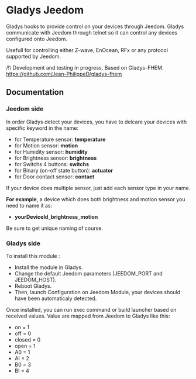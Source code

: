 # Gladys Jeedom

Gladys hooks to provide control on your devices through Jeedom.
Gladys communicate with Jeedom through telnet so it can control any devices configured onto Jeedom.

Usefull for controlling either Z-wave, EnOcean, RFx or any protocol supported by Jeedom. 

/!\ Development and testing in progress.
Based on Gladys-FHEM. https://github.com/Jean-PhilippeD/gladys-fhem

## Documentation

### Jeedom side

In order Gladys detect your devices, you have to delcare your devices with specific keyword in the name:
- for Temperature sensor: **temperature**
- for Motion sensor: **motion**
- for Humidity sensor: **humidity**
- for Brightness sensor: **brightness**
- for Switchs 4 buttons: **switchs**
- for Binary (on-off state button): **actuator**
- for Door contact sensor: **contact**

If your device does multiple sensor, just add each sensor type in your name.

__For example__, a device which does both brightness and motion sensor you need to name it as:
- **yourDeviceId_brightness_motion**

Be sure to get unique naming of course.

### Gladys side

To install this module : 

- Install the module in Gladys.
- Change the default Jeedom parameters (JEEDOM_PORT and JEEDOM_HOST).
- Reboot Gladys.
- Then, launch Configuration on Jeedom Module, your devices should have been automaticaly detected. 

Once installed, you can run exec command or build launcher based on received values.
Value are mapped from Jeedom to Gladys like this:
- on = 1
- off = 0
- closed = 0
- open = 1
- A0 = 1
- AI = 2
- B0 = 3
- BI = 4

